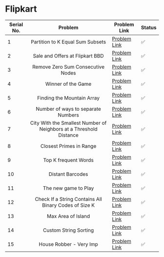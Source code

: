 # Flipkart

| Serial No. | Problem | Problem Link | Status |
| ---------- |:-------:| ------------ | ------ |
| 1 | Partition to K Equal Sum Subsets | [Problem Link](https://leetcode.com/problems/partition-to-k-equal-sum-subsets/) | ✅ |
| 2 | Sale and Offers at Flipkart BBD | [Problem Link](https://leetcode.com/problems/shopping-offers/) | ✅ |
| 3 | Remove Zero Sum Consecutive Nodes | [Problem Link](https://leetcode.com/problems/remove-zero-sum-consecutive-nodes-from-linked-list/) | ✅ |
| 4 | Winner of the Game | [Problem Link](https://leetcode.com/problems/find-the-winner-of-the-circular-game/) | ✅ |
| 5 | Finding the Mountain Array | [Problem Link](https://leetcode.com/problems/find-in-mountain-array/) | ✅ |
| 6 | Number of ways to separate Numbers | [Problem Link](https://leetcode.com/problems/number-of-ways-to-separate-numbers/) | ✅ |
| 7 | City With the Smallest Number of Neighbors at a Threshold Distance | [Problem Link](https://leetcode.com/problems/find-the-city-with-the-smallest-number-of-neighbors-at-a-threshold-distance/) | ✅ |
| 8 | Closest Primes in Range | [Problem Link](https://leetcode.com/problems/closest-prime-numbers-in-range/) | ✅ |
| 9 | Top K frequent Words | [Problem Link](https://leetcode.com/problems/top-k-frequent-words/) | ✅ |
| 10 | Distant Barcodes | [Problem Link](https://leetcode.com/problems/distant-barcodes/) | ✅ |
| 11 | The new game to Play | [Problem Link](https://leetcode.com/problems/new-21-game/) | ✅ |
| 12 | Check If a String Contains All Binary Codes of Size K | [Problem Link](https://leetcode.com/problems/check-if-a-string-contains-all-binary-codes-of-size-k/) | ✅ |
| 13 | Max Area of Island | [Problem Link](https://leetcode.com/problems/max-area-of-island/https://leetcode.com/problems/max-area-of-island/) | ✅ |
| 14 | Custom String Sorting | [Problem Link](https://leetcode.com/problems/custom-sort-string/) | ✅ |
| 15 | House Robber - Very Imp | [Problem Link](https://leetcode.com/problems/house-robber-iii/) | ✅ |



